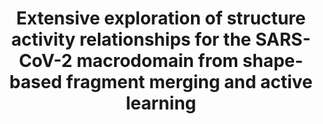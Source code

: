 ---
title: "Extensive exploration of structure activity relationships for the SARS-CoV-2 macrodomain from shape-based fragment merging and active learning"
authors: "**Correy GJ&#42;**, Rachman MM&#42;, Togo T, Gahbauer S, Doruk YU, Stevens MGV, Jaishankar P, Kelley B, Goldman B, Schmidt M, Kramer T, Ashworth A, Riley P, Shoichet BK, Renslo AR, Walters WP, **Fraser JS**"
journal: "Science Advances" 
pub_date: "2025-05-30"
image: "/static/img/pub/2024_correy.jpg"
pmid: 40435250
pmcid: "PMC12118597"
#biorxiv:
biorxiv_version: "2024.08.25.609621v1"
#pdf: 
pdbs:
  - "7HCB"
  - "7HCC"
  - "7HCD"
  - "7HCE"
  - "7HCF"
  - "7HCG"
  - "7HCH"
  - "7HCI"
  - "7HCJ"
  - "7HCK"
  - "7HCL"
  - "7HCM"
  - "7HCN"
  - "7HCO"
  - "7HCP"
  - "7HCQ"
  - "7HCR"
  - "7HCS"
  - "7HCT"
  - "7HCU"
  - "7HCV"
  - "7HCW"
  - "7HCX"
  - "7HCY"
  - "7HCZ"
  - "7HD0"
  - "7HD1"
  - "7HD2"
  - "7HD3"
  - "7HD4"
  - "7HD5"
  - "7HD6"
  - "7HD7"
  - "7HD8"
  - "7HD9"
  - "7HDA"
  - "7HDB"
  - "7HDC"
  - "7HDD"
  - "7HDE"
  - "7HDF"
  - "7HDG"
  - "7HDH"
  - "7HDI"
  - "7HDJ"
  - "7HDK"
  - "7HDL"
  - "7HDM"
  - "7HDN"
  - "7HDO"
  - "7HDP"
  - "7HDQ"
  - "7HDR"
  - "7HDS"
  - "7HDT"
  - "7HDU"
  - "7HDV"
  - "7HDW"
  - "7HDX"
  - "7HDY"
  - "7HDZ"
  - "7HE0"
  - "7HE1"
  - "7HE2"
  - "7HE3"
  - "7HE4"
  - "7HE5"
  - "7HE6"
  - "7HE7"
  - "7HE8"
  - "7HE9"
  - "7HEA"
  - "7HEB"
  - "7HEC"
  - "7HED"
  - "7HEE"
  - "7HEF"
  - "7HEG"
  - "7HEH"
  - "7HEI"
  - "7HEJ"
  - "7HEK"
  - "7HEL"
  - "7HEM"
  - "7HEN"
  - "7HEO"
  - "7HEP"
  - "7HEQ"
  - "7HER"
  - "7HES"
  - "7HET"
  - "7HEU"
  - "7HEV"
  - "7HEW"
  - "7HEX"
  - "7HEY"
  - "7HEZ"
  - "7HF0"
  - "7HF1"
  - "7HF2"
  - "7HF3"
  - "7HF4"
  - "7HF5"
  - "7HF6"
  - "7HF7"
  - "7HF8"
  - "7HF9"
  - "7HFA"
  - "7HFB"
  - "7HFC"
  - "7HFD"
  - "7HFE"
  - "7HFF"
  - "7HFG"
  - "7HFH"
  - "7HFI"
  - "7HFJ"
  - "7HFK"
  - "7HFL"
  - "7HFM"
  - "7HFN"
  - "7HFO"
  - "7HFP"
  - "7HFQ"
  - "7HFR"
  - "7HFS"
  - "7HFT"
  - "7HFU"
  - "7HFV"
  - "7HFW"
  - "7HFX"
  - "7HFY"
  - "7HFZ"
  - "9D6B"
  - "9D6G"
  - "9D6H"
  - "9D6I"
zenodo:
  - code: "13368547"
    description: "PanDDA analysis of ligand screen against the NSP3 macrodomain of SARS-CoV-2: ligands from FrankenROCS fragment-linking pipeline and subsequent optimization of AVI-313"
github:
- description: "FrankenROCS"
  url: PatWalters/frankenrocs
github:
- description: "Thompson Sampling"
  url: PatWalters/TS
links:
  - name: "Relay Therapeutics"
    url: https://relaytx.com/
  - name: "QCRG AViDD Program"
    url: "https://qbi.ucsf.edu/qcrgAViDD"
  - name: "Renlso lab @ UCSF"
    url: "https://pharm.ucsf.edu/renslo"
---